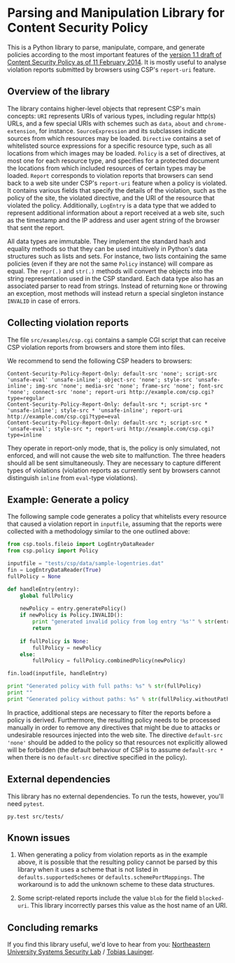 # Parsing and Manipulation Library for Content Security Policy

This is a Python library to parse, manipulate, compare, and generate policies according to the most important features of the [version 1.1 draft of Content Security Policy as of 11 February 2014](http://www.w3.org/TR/2014/WD-CSP11-20140211/). It is mostly useful to analyse violation reports submitted by browsers using CSP's `report-uri` feature.


## Overview of the library

The library contains higher-level objects that represent CSP's main concepts: `URI` represents URIs of various types, including regular http(s) URLs, and a few special URIs with schemes such as `data`, `about` and `chrome-extension`, for instance. `SourceExpression` and its subclasses indicate sources from which resources may be loaded. `Directive` contains a set of whitelisted source expressions for a specific resource type, such as all locations from which images may be loaded. `Policy` is a set of directives, at most one for each resource type, and specifies for a protected document the locations from which included resources of certain types may be loaded. `Report` corresponds to violation reports that browsers can send back to a web site under CSP's `report-uri` feature when a policy is violated. It contains various fields that specify the details of the violation, such as the policy of the site, the violated directive, and the URI of the resource that violated the policy. Additionally, `LogEntry` is a data type that we added to represent additional information about a report received at a web site, such as the timestamp and the IP address and user agent string of the browser that sent the report.

All data types are immutable. They implement the standard hash and equality methods so that they can be used intuitively in Python's data structures such as lists and sets. For instance, two lists containing the same policies (even if they are not the same `Policy` instance) will compare as equal. The `repr(.)` and `str(.)` methods will convert the objects into the string representation used in the CSP standard. Each data type also has an associated parser to read from strings. Instead of returning `None` or throwing an exception, most methods will instead return a special singleton instance `INVALID` in case of errors.


## Collecting violation reports

The file `src/examples/csp.cgi` contains a sample CGI script that can receive CSP violation reports from browsers and store them into files.

We recommend to send the following CSP headers to browsers:

    Content-Security-Policy-Report-Only: default-src 'none'; script-src 'unsafe-eval' 'unsafe-inline'; object-src 'none'; style-src 'unsafe-inline'; img-src 'none'; media-src 'none'; frame-src 'none'; font-src 'none'; connect-src 'none'; report-uri http://example.com/csp.cgi?type=regular
    Content-Security-Policy-Report-Only: default-src *; script-src * 'unsafe-inline'; style-src * 'unsafe-inline'; report-uri http://example.com/csp.cgi?type=eval
    Content-Security-Policy-Report-Only: default-src *; script-src * 'unsafe-eval'; style-src *; report-uri http://example.com/csp.cgi?type=inline

They operate in report-only mode, that is, the policy is only simulated, not enforced, and will not cause the web site to malfunction. The three headers should all be sent simultaneously. They are necessary to capture different types of violations (violation reports as currently sent by browsers cannot distinguish `inline` from `eval`-type violations).


## Example: Generate a policy

The following sample code generates a policy that whitelists every resource that caused a violation report in `inputfile`, assuming that the reports were collected with a methodology similar to the one outlined above:

```python
from csp.tools.fileio import LogEntryDataReader
from csp.policy import Policy

inputfile = "tests/csp/data/sample-logentries.dat"
fin = LogEntryDataReader(True)
fullPolicy = None

def handleEntry(entry):
    global fullPolicy
       
    newPolicy = entry.generatePolicy()
    if newPolicy is Policy.INVALID():
        print "generated invalid policy from log entry '%s'" % str(entry)
        return
        
    if fullPolicy is None:
        fullPolicy = newPolicy
    else:
        fullPolicy = fullPolicy.combinedPolicy(newPolicy)

fin.load(inputfile, handleEntry)

print "Generated policy with full paths: %s" % str(fullPolicy)
print ""
print "Generated policy without paths: %s" % str(fullPolicy.withoutPaths())
```

In practice, additional steps are necessary to filter the reports before a policy is derived. Furthermore, the resulting policy needs to be processed manually in order to remove any directives that might be due to attacks or undesirable resources injected into the web site. The directive `default-src 'none'` should be added to the policy so that resources not explicitly allowed will be forbidden (the default behaviour of CSP is to assume `default-src *` when there is no `default-src` directive specified in the policy).


## External dependencies

This library has no external dependencies. To run the tests, however, you'll need `pytest`.

    py.test src/tests/


## Known issues

1. When generating a policy from violation reports as in the example above, it is possible that the resulting policy cannot be parsed by this library when it uses a scheme that is not listed in `defaults.supportedSchemes` or `defaults.schemePortMappings`. The workaround is to add the unknown scheme to these data structures.

2. Some script-related reports include the value `blob` for the field `blocked-uri`. This library incorrectly parses this value as the host name of an URI.

## Concluding remarks

If you find this library useful, we'd love to hear from you: [Northeastern University Systems Security Lab](http://seclab.ccs.neu.edu/) / [Tobias Lauinger](http://tobias.lauinger.name/).

